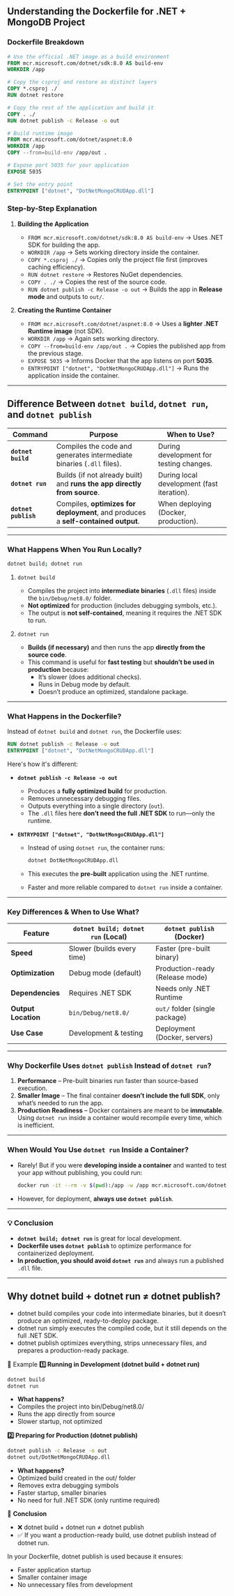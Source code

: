 ## Understanding the Dockerfile for .NET + MongoDB Project

### Dockerfile Breakdown

```dockerfile
# Use the official .NET image as a build environment
FROM mcr.microsoft.com/dotnet/sdk:8.0 AS build-env
WORKDIR /app

# Copy the csproj and restore as distinct layers
COPY *.csproj ./
RUN dotnet restore

# Copy the rest of the application and build it
COPY . ./
RUN dotnet publish -c Release -o out

# Build runtime image
FROM mcr.microsoft.com/dotnet/aspnet:8.0
WORKDIR /app
COPY --from=build-env /app/out .

# Expose port 5035 for your application
EXPOSE 5035

# Set the entry point
ENTRYPOINT ["dotnet", "DotNetMongoCRUDApp.dll"]
```

### **Step-by-Step Explanation**

1. **Building the Application**
   - `FROM mcr.microsoft.com/dotnet/sdk:8.0 AS build-env` → Uses .NET SDK for building the app.
   - `WORKDIR /app` → Sets working directory inside the container.
   - `COPY *.csproj ./` → Copies only the project file first (improves caching efficiency).
   - `RUN dotnet restore` → Restores NuGet dependencies.
   - `COPY . ./` → Copies the rest of the source code.
   - `RUN dotnet publish -c Release -o out` → Builds the app in **Release mode** and outputs to `out/`.

2. **Creating the Runtime Container**
   - `FROM mcr.microsoft.com/dotnet/aspnet:8.0` → Uses a **lighter .NET Runtime image** (not SDK).
   - `WORKDIR /app` → Again sets working directory.
   - `COPY --from=build-env /app/out .` → Copies the published app from the previous stage.
   - `EXPOSE 5035` → Informs Docker that the app listens on port **5035**.
   - `ENTRYPOINT ["dotnet", "DotNetMongoCRUDApp.dll"]` → Runs the application inside the container.

---

## **Difference Between `dotnet build`, `dotnet run`, and `dotnet publish`**

| Command | Purpose | When to Use? |
| --- | --- | --- |
| **`dotnet build`** | Compiles the code and generates intermediate binaries (`.dll` files). | During development for testing changes. |
| **`dotnet run`** | Builds (if not already built) and **runs the app directly from source**. | During local development (fast iteration). |
| **`dotnet publish`** | Compiles, **optimizes for deployment**, and produces a **self-contained output**. | When deploying (Docker, production). |

---

### **What Happens When You Run Locally?**

```sh
dotnet build; dotnet run
```

1. `dotnet build`
   - Compiles the project into **intermediate binaries** (`.dll` files) inside the `bin/Debug/net8.0/` folder.
   - **Not optimized** for production (includes debugging symbols, etc.).
   - The output is **not self-contained**, meaning it requires the .NET SDK to run.

2. `dotnet run`
   - **Builds (if necessary)** and then runs the app **directly from the source code**.
   - This command is useful for **fast testing** but **shouldn’t be used in production** because:
     - It’s slower (does additional checks).
     - Runs in Debug mode by default.
     - Doesn’t produce an optimized, standalone package.

---

### **What Happens in the Dockerfile?**

Instead of `dotnet build` and `dotnet run`, the Dockerfile uses:

```dockerfile
RUN dotnet publish -c Release -o out
ENTRYPOINT ["dotnet", "DotNetMongoCRUDApp.dll"]
```

Here's how it's different:

- **`dotnet publish -c Release -o out`**
  - Produces a **fully optimized build** for production.
  - Removes unnecessary debugging files.
  - Outputs everything into a single directory (`out`).
  - The `.dll` files here **don’t need the full .NET SDK** to run—only the runtime.

- **`ENTRYPOINT ["dotnet", "DotNetMongoCRUDApp.dll"]`**
  - Instead of using `dotnet run`, the container runs:
    
    ```sh
    dotnet DotNetMongoCRUDApp.dll
    ```
  
  - This executes the **pre-built** application using the .NET runtime.
  - Faster and more reliable compared to `dotnet run` inside a container.

---

### **Key Differences & When to Use What?**

| Feature | `dotnet build; dotnet run` (Local) | `dotnet publish` (Docker) |
| --- | --- | --- |
| **Speed** | Slower (builds every time) | Faster (pre-built binary) |
| **Optimization** | Debug mode (default) | Production-ready (Release mode) |
| **Dependencies** | Requires .NET SDK | Needs only .NET Runtime |
| **Output Location** | `bin/Debug/net8.0/` | `out/` folder (single package) |
| **Use Case** | Development & testing | Deployment (Docker, servers) |

---

### **Why Dockerfile Uses `dotnet publish` Instead of `dotnet run`?**

1. **Performance** – Pre-built binaries run faster than source-based execution.
2. **Smaller Image** – The final container **doesn’t include the full SDK**, only what’s needed to run the app.
3. **Production Readiness** – Docker containers are meant to be **immutable**. Using `dotnet run` inside a container would recompile every time, which is inefficient.

---

### **When Would You Use `dotnet run` Inside a Container?**

- Rarely! But if you were **developing inside a container** and wanted to test your app without publishing, you could run:
  
  ```sh
  docker run -it --rm -v $(pwd):/app -w /app mcr.microsoft.com/dotnet/sdk:8.0 dotnet run
  ```
  
- However, for deployment, **always use `dotnet publish`**.

---

### **💡 Conclusion**

- **`dotnet build; dotnet run`** is great for local development.
- **Dockerfile uses `dotnet publish`** to optimize performance for containerized deployment.
- **In production, you should avoid `dotnet run`** and always run a published `.dll` file.

---

## Why dotnet build + dotnet run ≠ dotnet publish?
- dotnet build compiles your code into intermediate binaries, but it doesn’t produce an optimized, ready-to-deploy package.
- dotnet run simply executes the compiled code, but it still depends on the full .NET SDK.
- dotnet publish optimizes everything, strips unnecessary files, and prepares a production-ready package.

🔹 Example
**1️⃣ Running in Development (dotnet build + dotnet run)**

```bash
dotnet build
dotnet run
```
- **What happens?**
 - Compiles the project into bin/Debug/net8.0/
 - Runs the app directly from source
 - Slower startup, not optimized

**2️⃣ Preparing for Production (dotnet publish)**
```bash
dotnet publish -c Release -o out
dotnet out/DotNetMongoCRUDApp.dll
```
- **What happens?**
 - Optimized build created in the out/ folder
 - Removes extra debugging symbols
 - Faster startup, smaller binaries
 - No need for full .NET SDK (only runtime required)

🔹 **Conclusion**

- ❌ dotnet build + dotnet run ≠ dotnet publish
- ✅ If you want a production-ready build, use dotnet publish instead of dotnet run.

In your Dockerfile, dotnet publish is used because it ensures:

- Faster application startup
- Smaller container image
- No unnecessary files from development